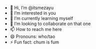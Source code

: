 - 👋 Hi, I’m @itsmezayu
- 👀 I’m interested in you
- 🌱 I’m currently learning myself
- 💞️ I’m looking to collaborate on that one
- 📫 How to reach me here
- 😄 Pronouns: who/tao
- ⚡ Fun fact: chum is fum

<!---
itsmezayu/itsmezayu is a ✨ special ✨ repository because its `README.md` (this file) appears on your GitHub profile.
You can click the Preview link to take a look at your changes.
--->
